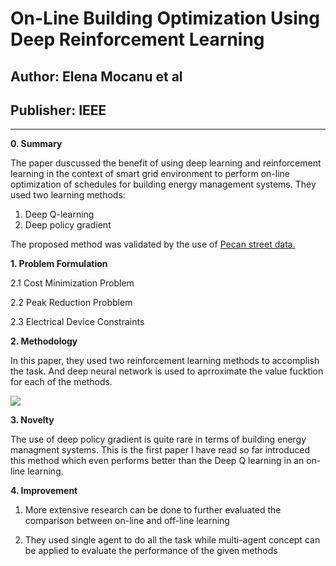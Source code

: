 # On-Line Building Optimization Using Deep Reinforcement Learning 

## Author: Elena Mocanu et al 
## Publisher: IEEE 
------
**0. Summary**

The paper duscussed the benefit of using deep learning and reinforcement learning in the context of smart grid environment to perform on-line optimization of schedules for building energy management systems. They used two learning methods: 

1. Deep Q-learning 
2. Deep policy gradient 

The proposed method was validated by the use of [Pecan street data.](https://www.pecanstreet.org/)

**1. Problem Formulation** 

2.1 Cost Minimization Problem 

2.2 Peak Reduction Probblem 

2.3 Electrical Device Constraints 

**2. Methodology** 

In this paper, they used two reinforcement learning methods to accomplish the task. And deep neural network is used to aprroximate the value fucktion for each of the methods. 

![](paper2.1.png.PNG)

**3. Novelty** 

The use of deep policy gradient is quite rare in terms of building energy managment systems. This is the first paper I have read so far introduced this method which even performs better than the Deep Q learning in an on-line learning. 

**4. Improvement** 

1. More extensive research can be done to further evaluated the comparison between on-line and off-line learning

2. They used single agent to do all the task while multi-agent concept can be applied to evaluate the performance of the given methods 
